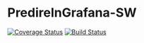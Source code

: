 # PredireInGrafana-SW
[![Coverage Status](https://coveralls.io/repos/github/teamafkSWE/PredireInGrafana-SW/badge.svg?branch=master)](https://coveralls.io/github/teamafkSWE/PredireInGrafana-SW?branch=master)
[![Build Status](https://travis-ci.org/teamafkSWE/PredireInGrafana-SW.svg?branch=master)](https://travis-ci.org/teamafkSWE/PredireInGrafana-SW)
